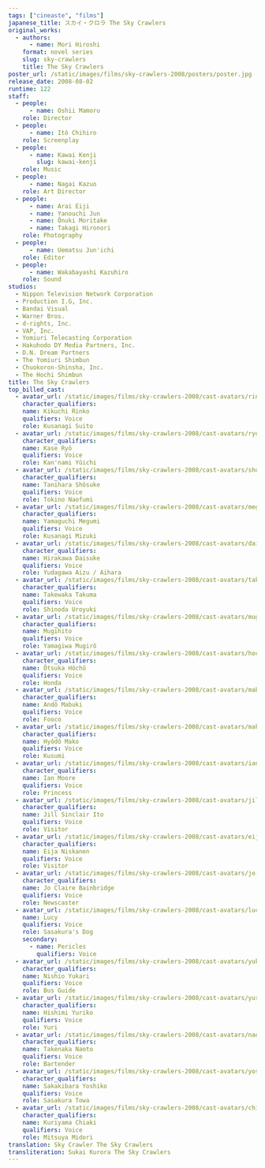 ```yaml
---
tags: ["cineaste", "films"]
japanese_title: スカイ・クロラ The Sky Crawlers
original_works:
  - authors:
      - name: Mori Hiroshi
    format: novel series
    slug: sky-crawlers
    title: The Sky Crawlers
poster_url: /static/images/films/sky-crawlers-2008/posters/poster.jpg
release_date: 2008-08-02
runtime: 122
staff:
  - people:
      - name: Oshii Mamoru
    role: Director
  - people:
      - name: Itô Chihiro
    role: Screenplay
  - people:
      - name: Kawai Kenji
        slug: kawai-kenji
    role: Music
  - people:
      - name: Nagai Kazuo
    role: Art Director
  - people:
      - name: Arai Eiji
      - name: Yanouchi Jun
      - name: Ônuki Moritake
      - name: Takagi Hironori
    role: Photography
  - people:
      - name: Uematsu Jun'ichi
    role: Editor
  - people:
      - name: Wakabayashi Kazuhiro
    role: Sound
studios:
  - Nippon Television Network Corporation
  - Production I.G, Inc.
  - Bandai Visual
  - Warner Bros.
  - d-rights, Inc.
  - VAP, Inc.
  - Yomiuri Telecasting Corporation
  - Hakuhodo DY Media Partners, Inc.
  - D.N. Dream Partners
  - The Yomiuri Shimbun
  - Chuokoron-Shinsha, Inc.
  - The Hochi Shimbun
title: The Sky Crawlers
top_billed_cast:
  - avatar_url: /static/images/films/sky-crawlers-2008/cast-avatars/rinko-kikuchi-0.jpg
    character_qualifiers:
    name: Kikuchi Rinko
    qualifiers: Voice
    role: Kusanagi Suito
  - avatar_url: /static/images/films/sky-crawlers-2008/cast-avatars/ryo-kase-0.jpg
    character_qualifiers:
    name: Kase Ryô
    qualifiers: Voice
    role: Kan'nami Yûichi
  - avatar_url: /static/images/films/sky-crawlers-2008/cast-avatars/shosuke-tanihara-0.jpg
    character_qualifiers:
    name: Tanihara Shôsuke
    qualifiers: Voice
    role: Tokino Naofumi
  - avatar_url: /static/images/films/sky-crawlers-2008/cast-avatars/megumi-yamaguchi-0.jpg
    character_qualifiers:
    name: Yamaguchi Megumi
    qualifiers: Voice
    role: Kusanagi Mizuki
  - avatar_url: /static/images/films/sky-crawlers-2008/cast-avatars/daisuke-hirakawa-0.jpg
    character_qualifiers:
    name: Hirakawa Daisuke
    qualifiers: Voice
    role: Yudagawa Aizu / Aihara
  - avatar_url: /static/images/films/sky-crawlers-2008/cast-avatars/takuma-takekawa-0.jpg
    character_qualifiers:
    name: Takewaka Takuma
    qualifiers: Voice
    role: Shinoda Uroyuki
  - avatar_url: /static/images/films/sky-crawlers-2008/cast-avatars/mugihito-0.jpg
    character_qualifiers:
    name: Mugihito
    qualifiers: Voice
    role: Yamagiwa Mugirô
  - avatar_url: /static/images/films/sky-crawlers-2008/cast-avatars/hochu-otsuka-0.jpg
    character_qualifiers:
    name: Ôtsuka Hôchû
    qualifiers: Voice
    role: Honda
  - avatar_url: /static/images/films/sky-crawlers-2008/cast-avatars/mabuki-ando-0.jpg
    character_qualifiers:
    name: Andô Mabuki
    qualifiers: Voice
    role: Fooco
  - avatar_url: /static/images/films/sky-crawlers-2008/cast-avatars/mako-hyodo-0.jpg
    character_qualifiers:
    name: Hyôdô Mako
    qualifiers: Voice
    role: Kusumi
  - avatar_url: /static/images/films/sky-crawlers-2008/cast-avatars/ian-moore-0.jpg
    character_qualifiers:
    name: Ian Moore
    qualifiers: Voice
    role: Princess
  - avatar_url: /static/images/films/sky-crawlers-2008/cast-avatars/jill-sinclair-ito-0.jpg
    character_qualifiers:
    name: Jill Sinclair Ito
    qualifiers: Voice
    role: Visitor
  - avatar_url: /static/images/films/sky-crawlers-2008/cast-avatars/eija-niskanen-0.jpg
    character_qualifiers:
    name: Eija Niskanen
    qualifiers: Voice
    role: Visitor
  - avatar_url: /static/images/films/sky-crawlers-2008/cast-avatars/jo-claire-bainbridge-0.jpg
    character_qualifiers:
    name: Jo Claire Bainbridge
    qualifiers: Voice
    role: Newscaster
  - avatar_url: /static/images/films/sky-crawlers-2008/cast-avatars/lucy-0.jpg
    name: Lucy
    qualifiers: Voice
    role: Sasakura's Dog
    secondary:
      - name: Pericles
        qualifiers: Voice
  - avatar_url: /static/images/films/sky-crawlers-2008/cast-avatars/yukari-nishio-0.jpg
    character_qualifiers:
    name: Nishio Yukari
    qualifiers: Voice
    role: Bus Guide
  - avatar_url: /static/images/films/sky-crawlers-2008/cast-avatars/yuriko-hishimi-0.jpg
    character_qualifiers:
    name: Hishimi Yuriko
    qualifiers: Voice
    role: Yuri
  - avatar_url: /static/images/films/sky-crawlers-2008/cast-avatars/naoto-takenaka-0.jpg
    character_qualifiers:
    name: Takenaka Naoto
    qualifiers: Voice
    role: Bartender
  - avatar_url: /static/images/films/sky-crawlers-2008/cast-avatars/yoshiko-sakakibara-0.jpg
    character_qualifiers:
    name: Sakakibara Yoshiko
    qualifiers: Voice
    role: Sasakura Towa
  - avatar_url: /static/images/films/sky-crawlers-2008/cast-avatars/chiaki-kuriyama-0.jpg
    character_qualifiers:
    name: Kuriyama Chiaki
    qualifiers: Voice
    role: Mitsuya Midori
translation: Sky Crawler The Sky Crawlers
transliteration: Sukai Kurora The Sky Crawlers
---
```

